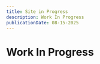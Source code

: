 ```yaml
---
title: Site in Progress
description: Work In Progress
publicationDate: 08-15-2025
---
```


# Work In Progress
